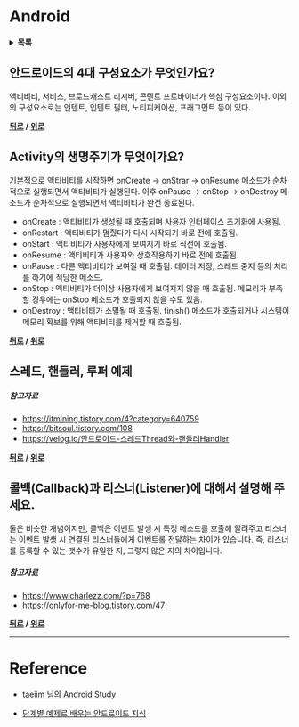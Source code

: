 # Android

<details>
<summary><strong>목록</strong></summary>
<div markdown = "1">

- [안드로이드의 4대 구성요소가 무엇인가요?](#안드로이드의-4대-구성요소가-무엇인가요)
- [Activity의 생명주기가 무엇이가요?](#activity의-생명주기가-무엇이가요)
- [스레드, 핸들러, 루퍼 예제](#스레드-핸들러-루퍼-예제)
- [콜백(Callback)과 리스너(Listener)에 대해서 설명해 주세요.](#콜백callback과-리스너listener에-대해서-설명해-주세요)

</div>
</details>

## 안드로이드의 4대 구성요소가 무엇인가요?

액티비티, 서비스, 브로드캐스트 리시버, 콘텐트 프로바이더가 핵심 구성요소이다.
이외의 구성요소로는 인텐트, 인텐트 필터, 노티피케이션, 프래그먼트 등이 있다.

**[뒤로](https://github.com/tini-min/Tech-Interview) / [위로](#android)**

## Activity의 생명주기가 무엇이가요?

기본적으로 액티비티를 시작하면
onCreate -> onStrar -> onResume 메소드가 순차적으로 실행되면서 액티비티가 실행된다. 이후 onPause -> onStop -> onDestroy 메소드가 순차적으로 실행되면서 액티비티가 완전 종료된다.

- onCreate : 액티비티가 생성될 때 호출되며 사용자 인터페이스 초기화에 사용됨.
- onRestart : 액티비티가 멈췄다가 다시 시작되기 바로 전에 호출됨.
- onStart : 액티비티가 사용자에게 보여지기 바로 직전에 호출됨.
- onResume : 액티비티가 사용자와 상호작용하기 바로 전에 호출됨.
- onPause : 다른 액티비티가 보여질 때 호출됨. 데이터 저장, 스레드 중지 등의 처리를 하기에 적당한 메소드.
- onStop : 액티비티가 더이상 사용자에게 보여지지 않을 때 호출됨. 메모리가 부족할 경우에는 onStop 메소드가 호출되지 않을 수도 있음.
- onDestroy : 액티비티가 소멸될 때 호출됨. finish() 메소드가 호출되거나 시스템이 메모리 확보를 위해 액티비티를 제거할 때 호출됨.

**[뒤로](https://github.com/tini-min/Tech-Interview) / [위로](#android)**

## 스레드, 핸들러, 루퍼 예제

##### 참고자료

- https://itmining.tistory.com/4?category=640759
- https://bitsoul.tistory.com/108
- https://velog.io/안드로이드-스레드Thread와-핸들러Handler

**[뒤로](https://github.com/tini-min/Tech-Interview) / [위로](#android)**

## 콜백(Callback)과 리스너(Listener)에 대해서 설명해 주세요.

둘은 비슷한 개념이지만, 콜백은 이벤트 발생 시 특정 메소드를 호출해 알려주고 리스너는 이벤트 발생 시 연결된 리스너들에게 이벤트롤 전달하는 차이가 있습니다. 즉, 리스너를 등록할 수 있는 갯수가 유일한 지, 그렇지 않은 지의 차이입니다. 

##### 참고자료

- https://www.charlezz.com/?p=768
- https://onlyfor-me-blog.tistory.com/47

**[뒤로](https://github.com/tini-min/Tech-Interview) / [위로](#android)**

---
# Reference

* [taeiim 님의 Android Study](https://github.com/taeiim/Android-Study/blob/master/study/week16/안드로이드%20개발자로%20취업하기%20-%20면접/신입%20안드로이드%20개발자로%20취업하기%20-%20면접.md)

* [단계별 예제로 배우는 안드로이드 지식](https://kairo96.gitbooks.io/android/content/)